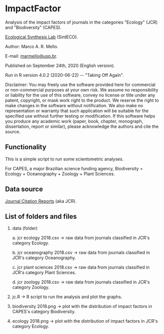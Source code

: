 # ImpactFactor

Analysis of the impact factors of journals in the categories "Ecology" (JCR) and "Biodiversity" (CAPES).

[Ecological Synthesis Lab](https://marcomellolab.wordpress.com) (SintECO).

Author: Marco A. R. Mello.

E-mail: marmello@usp.br. 

Published on September 24th, 2020 (English version).

Run in R version 4.0.2 (2020-06-22) -- "Taking Off Again".

Disclaimer: You may freely use the software provided here for commercial or non-commercial purposes at your own risk. We assume no responsibility or liability for the use of this software, convey no license or title under any patent, copyright, or mask work right to the product. We reserve the right to make changes in the software without notification. We also make no representation or warranty that such application will be suitable for the specified use without further testing or modification. If this software helps you produce any academic work (paper, book, chapter, monograph, dissertation, report or similar), please acknowledge the authors and cite the source.


## Functionality

This is a simple script to run some scientometric analyses.

For CAPES, a major Brazilian science funding agency, Biodiversity = Ecology + Oceanography + Zoology + Plant Sciences.


## Data source

[Journal Citation Reports](https://jcr.clarivate.com) (aka JCR).


## List of folders and files

1. data (folder)

    a. jcr ecology 2018.csv -> raw data from journals classified in JCR's category Ecology.
  
    b. jcr oceanography 2018.csv -> raw data from journals classified in JCR's category Oceanography.
  
    c. jcr plant sciences 2018.csv -> raw data from journals classified in JCR's category Plant Sciences.
  
    d. jcr zoology 2018.csv -> raw data from journals classified in JCR's category Zoology.

2. jc.R -> R script to run the analysis and plot the graphs.

3. biodiversity 2018.png -> plot with the distribution of impact factors in CAPES's category Biodiversity.

4. ecology 2018.png -> plot with the distribution of impact factors in JCR's category Ecology.

